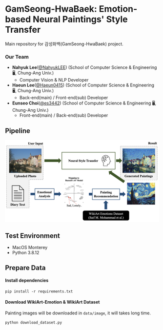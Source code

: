 # GamSeong-HwaBaek: Emotion-based Neural Paintings' Style Transfer
Main repository for 감성화백(GamSeong-HwaBaek) project.

### Our Team 
 - **Nahyuk Lee**([@NahyukLEE](https://github.com/NahyukLEE)) (School of Computer Science & Engineering :desktop_computer:, Chung-Ang Univ.)
    - Computer Vision & NLP Developer
 - **Haeun Lee**([@Haeun0415](https://github.com/Haeun0415)) (School of Computer Science & Engineering :desktop_computer:, Chung-Ang Univ.)
    - Back-end(main) / Front-end(sub) Developer
 - **Eunseo Choi**([@es3442](https://github.com/es3442)) (School of Computer Science & Engineering :desktop_computer:, Chung-Ang Univ.)
    - Front-end(main) / Back-end(sub) Developer

## Pipeline
![pipeline](imgs/pipeline.png)


## Test Environment
- MacOS Monterey
- Python 3.8.12


## Prepare Data
#### Install dependencies
```
pip install -r requirements.txt
```

#### Download WikiArt-Emotion & WikiArt Dataset
Painting images will be downloaded in `data/image`, it will takes long time.
```
python download_dataset.py
```
